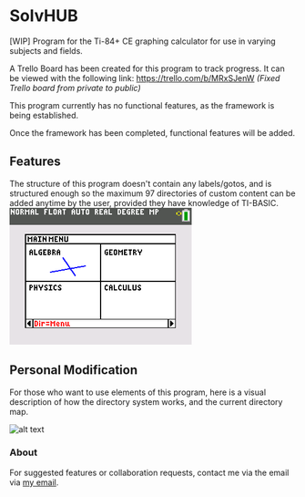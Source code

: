 # SolvHUB
[WIP] Program for the Ti-84+ CE graphing calculator for use in varying subjects and fields.
 
A Trello Board has been created for this program to track progress.  It can be viewed with the following link:
https://trello.com/b/MRxSJenW
_(Fixed Trello board from private to public)_

This program currently has no functional features, as the framework is being established.

Once the framework has been completed, functional features will be added.

## Features
The structure of this program doesn't contain any labels/gotos, and is structured enough so the maximum 97
directories of custom content can be added anytime by the user, provided they have knowledge of TI-BASIC.
![alt-text](https://github.com/TI-BASIC-Dev/SOLVHUB/blob/master/Images/mainmenu.png?raw=true "SolvHUB Main Menu")

## Personal Modification
For those who want to use elements of this program, here is a visual description of how the directory system works, and the current directory map.

![alt text](https://github.com/TI-BASIC-Dev/SOLVHUB/blob/master/Images/SolvHUB-planning.png?raw=true "SolvHUB Planning Tree")

### About
For suggested features or collaboration requests, contact me via the email via [my email](https://github.com/TI-BASIC-Dev).
